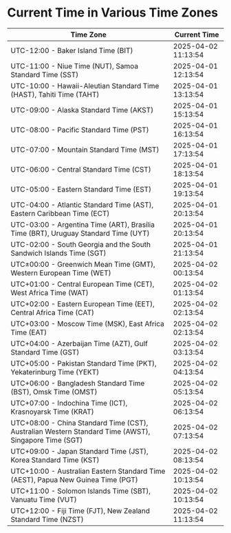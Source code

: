 # Current Time in Various Time Zones

| Time Zone | Current Time |
|-----------|--------------|
| UTC-12:00 - Baker Island Time (BIT) | 2025-04-02 11:13:54 |
| UTC-11:00 - Niue Time (NUT), Samoa Standard Time (SST) | 2025-04-01 12:13:54 |
| UTC-10:00 - Hawaii-Aleutian Standard Time (HAST), Tahiti Time (TAHT) | 2025-04-01 13:13:54 |
| UTC-09:00 - Alaska Standard Time (AKST) | 2025-04-01 15:13:54 |
| UTC-08:00 - Pacific Standard Time (PST) | 2025-04-01 16:13:54 |
| UTC-07:00 - Mountain Standard Time (MST) | 2025-04-01 17:13:54 |
| UTC-06:00 - Central Standard Time (CST) | 2025-04-01 18:13:54 |
| UTC-05:00 - Eastern Standard Time (EST) | 2025-04-01 19:13:54 |
| UTC-04:00 - Atlantic Standard Time (AST), Eastern Caribbean Time (ECT) | 2025-04-01 20:13:54 |
| UTC-03:00 - Argentina Time (ART), Brasília Time (BRT), Uruguay Standard Time (UYT) | 2025-04-01 20:13:54 |
| UTC-02:00 - South Georgia and the South Sandwich Islands Time (SGT) | 2025-04-01 21:13:54 |
| UTC±00:00 - Greenwich Mean Time (GMT), Western European Time (WET) | 2025-04-02 00:13:54 |
| UTC+01:00 - Central European Time (CET), West Africa Time (WAT) | 2025-04-02 01:13:54 |
| UTC+02:00 - Eastern European Time (EET), Central Africa Time (CAT) | 2025-04-02 02:13:54 |
| UTC+03:00 - Moscow Time (MSK), East Africa Time (EAT) | 2025-04-02 02:13:54 |
| UTC+04:00 - Azerbaijan Time (AZT), Gulf Standard Time (GST) | 2025-04-02 03:13:54 |
| UTC+05:00 - Pakistan Standard Time (PKT), Yekaterinburg Time (YEKT) | 2025-04-02 04:13:54 |
| UTC+06:00 - Bangladesh Standard Time (BST), Omsk Time (OMST) | 2025-04-02 05:13:54 |
| UTC+07:00 - Indochina Time (ICT), Krasnoyarsk Time (KRAT) | 2025-04-02 06:13:54 |
| UTC+08:00 - China Standard Time (CST), Australian Western Standard Time (AWST), Singapore Time (SGT) | 2025-04-02 07:13:54 |
| UTC+09:00 - Japan Standard Time (JST), Korea Standard Time (KST) | 2025-04-02 08:13:54 |
| UTC+10:00 - Australian Eastern Standard Time (AEST), Papua New Guinea Time (PGT) | 2025-04-02 10:13:54 |
| UTC+11:00 - Solomon Islands Time (SBT), Vanuatu Time (VUT) | 2025-04-02 10:13:54 |
| UTC+12:00 - Fiji Time (FJT), New Zealand Standard Time (NZST) | 2025-04-02 11:13:54 |
